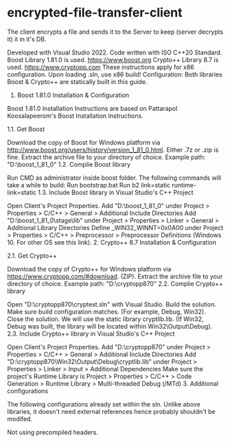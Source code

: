 # encrypted-file-transfer-client

The client encrypts a file and sends it to the Server to keep (server decrypts it) it in it's DB.

Developed with Visual Studio 2022.
Code written with ISO C++20 Standard.
Boost Library 1.81.0 is used. https://www.boost.org
Crypto++ Library 8.7 is used. https://www.cryptopp.com
These instructions apply for x86 configuration. Upon loading .sln, use x86 build!
Configuration:
Both libraries Boost & Crypto++ are statically built in this guide.

1. Boost 1.81.0 Installation & Configuration

Boost 1.81.0 Installation Instructions are based on Pattarapol Koosalapeerom's Boost Installation Instructions.

1.1. Get Boost

Download the copy of Boost for Windows platform via http://www.boost.org/users/history/version_1_81_0.html. Either .7z or .zip is fine.
Extract the archive file to your directory of choice. Example path: "D:\boost_1_81_0"
1.2. Complie Boost library

Run CMD as administrator inside boost folder.
The following commands will take a while to build:
Run bootstrap.bat
Run b2 link=static runtime-link=static
1.3. Include Boost library in Visual Studio's C++ Project

Open Client's Project Properties.
Add "D:\boost_1_81_0" under Project > Properties > C/C++ > General > Additional Include Directories
Add "D:\boost_1_81_0\stage\lib" under Project > Properties > Linker > General > Additional Library Directories
Define _WIN32_WINNT=0x0A00 under Project > Properties > C/C++ > Preprocessor > Preprocessor Definitions (Windows 10. For other OS see this link).
2. Crypto++ 8.7 Installation & Configuration

2.1. Get Crypto++

Download the copy of Crypto++ for Windows platform via https://www.cryptopp.com/#download. (ZIP).
Extract the archive file to your directory of choice. Example path: "D:\cryptopp870"
2.2. Complie Crypto++ library

Open "D:\cryptopp870\cryptest.sln" with Visual Studio.
Build the solution. Make sure build configuration matches. (For example, Debug, Win32).
Close the solution.
We will use the static library cryptlib.lib. (If Win32, Debug was built, the library will be located within Win32\Output\Debug).
2.3. Include Crypto++ library in Visual Studio's C++ Project

Open Client's Project Properties.
Add "D:\cryptopp870" under Project > Properties > C/C++ > General > Additional Include Directories
Add "D:\cryptopp870\Win32\Output\Debug\cryptlib.lib" under Project > Properties > Linker > Input > Additional Dependencies
Make sure the project's Runtime Library is Project > Properties > C/C++ > Code Generation > Runtime Library > Multi-threaded Debug (/MTd)
3. Additional configurations

The following configurations already set within the sln. Unlike above libraries, it doesn't need external references hence probably shouldn't be modifed.

Not using precompiled headers.
